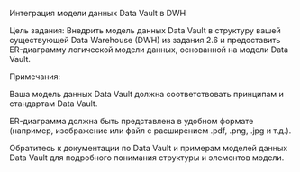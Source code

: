 Интеграция модели данных Data Vault в DWH

Цель задания: Внедрить модель данных Data Vault в структуру вашей существующей Data Warehouse (DWH) из задания 2.6 и предоставить ER-диаграмму логической модели данных, основанной на модели Data Vault.

Примечания:

Ваша модель данных Data Vault должна соответствовать принципам и стандартам Data Vault.

ER-диаграмма должна быть представлена в удобном формате (например, изображение или файл с расширением .pdf, .png, .jpg и т.д.).

Обратитесь к документации по Data Vault и примерам моделей данных Data Vault для подробного понимания структуры и элементов модели.

